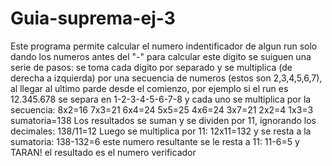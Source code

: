 # Guia-suprema-ej-3
Este programa permite calcular el numero indentificador de algun run solo dando los numeros antes del "-"
para calcular este digito se suiguen una serie de pasos:
se toma cada digito por separado y se multiplica (de derecha a izquierda) por una secuencia de numeros (estos son 2,3,4,5,6,7), al llegar al ultimo parde desde el comienzo, por ejemplo si el run es 12.345.678 se separa en 1-2-3-4-5-6-7-8 y cada uno se multiplica por la secuencia:
  8x2=16
  7x3=21
  6x4=24
  5x5=25
  4x6=24
  3x7=21
  2x2=4
  1x3=3
  sumatoria=138
Los resultados se suman y se dividen por 11, ignorando los decimales:
138/11=12
Luego se multiplica por 11: 
12x11=132
y se resta a la sumatoria:
138-132=6
este numero resultante se le resta a 11: 
11-6=5
y TARAN! el resultado es el numero verificador
